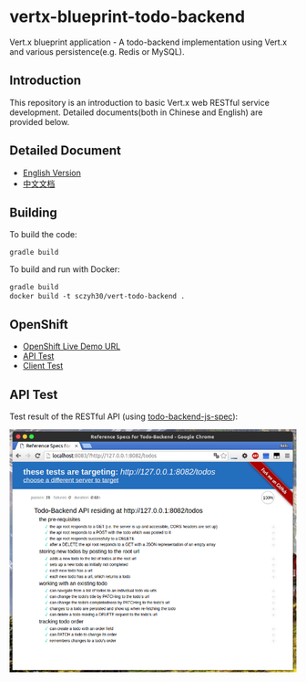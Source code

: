 # vertx-blueprint-todo-backend

Vert.x blueprint application - A todo-backend implementation using Vert.x 
and various persistence(e.g. Redis or MySQL).

## Introduction
This repository is an introduction to basic Vert.x web RESTful service development.
Detailed documents(both in Chinese and English) are provided below.

## Detailed Document

- [English Version](docs/doc-en.md)
- [中文文档](docs/doc-zh-cn.md)

## Building

To build the code:

    gradle build

To build and run with Docker:

    gradle build
    docker build -t sczyh30/vert-todo-backend .

## OpenShift

- [OpenShift Live Demo URL](http://verttodo-sczyh30.rhcloud.com/todos)
- [API Test](http://www.todobackend.com/specs/index.html?http://verttodo-sczyh30.rhcloud.com/todos)
- [Client Test](http://www.todobackend.com/client/index.html?http://verttodo-sczyh30.rhcloud.com/todos)


## API Test

Test result of the RESTful API (using [todo-backend-js-spec](https://github.com/TodoBackend/todo-backend-js-spec)):

![RESTful API Test Result](docs/img/vert-api-test.png)